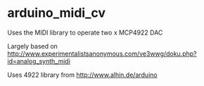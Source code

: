 arduino_midi_cv
===============

Uses the MIDI library to operate two x MCP4922 DAC

Largely based on http://www.experimentalistsanonymous.com/ve3wwg/doku.php?id=analog_synth_midi

Uses 4922 library from http://www.alhin.de/arduino
